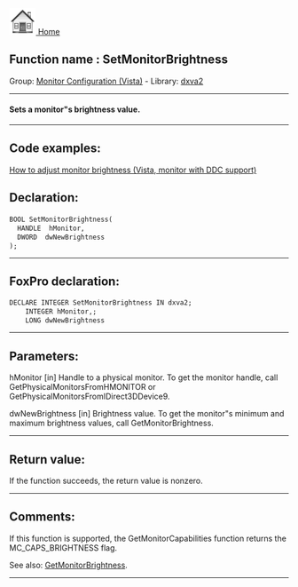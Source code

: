 [<img src="../../images/home.png"> Home ](https://github.com/VFPX/Win32API)  

## Function name : SetMonitorBrightness
Group: [Monitor Configuration (Vista)](../../functions_group.md#Monitor_Configuration_(Vista))  -  Library: [dxva2](../../Libraries.md#dxva2)  
***  


#### Sets a monitor"s brightness value.
***  


## Code examples:
[How to adjust monitor brightness (Vista, monitor with DDC support)](../../samples/sample_543.md)  

## Declaration:
```foxpro  
BOOL SetMonitorBrightness(
  HANDLE  hMonitor,
  DWORD  dwNewBrightness
);  
```  
***  


## FoxPro declaration:
```foxpro  
DECLARE INTEGER SetMonitorBrightness IN dxva2;
	INTEGER hMonitor,;
	LONG dwNewBrightness  
```  
***  


## Parameters:
hMonitor
[in]  Handle to a physical monitor. To get the monitor handle, call GetPhysicalMonitorsFromHMONITOR or GetPhysicalMonitorsFromIDirect3DDevice9.

dwNewBrightness
[in]  Brightness value. To get the monitor"s minimum and maximum brightness values, call GetMonitorBrightness.
  
***  


## Return value:
If the function succeeds, the return value is nonzero.  
***  


## Comments:
If this function is supported, the GetMonitorCapabilities function returns the MC_CAPS_BRIGHTNESS flag.  
  
See also: [GetMonitorBrightness](../dxva2/GetMonitorBrightness.md).  
  
***  

